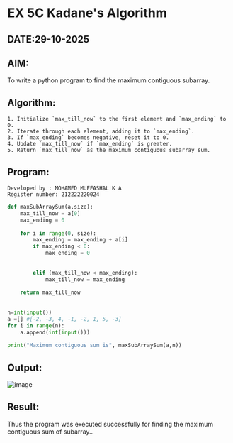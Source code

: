 # EX 5C Kadane's Algorithm
## DATE:29-10-2025
## AIM:
To write a python program to find the maximum contiguous subarray.

## Algorithm:
```
1. Initialize `max_till_now` to the first element and `max_ending` to 0.
2. Iterate through each element, adding it to `max_ending`.
3. If `max_ending` becomes negative, reset it to 0.
4. Update `max_till_now` if `max_ending` is greater.
5. Return `max_till_now` as the maximum contiguous subarray sum.

```

## Program:
```
Developed by : MOHAMED MUFFASHAL K A
Register number: 212222220024

```
```py
def maxSubArraySum(a,size):
    max_till_now = a[0]
    max_ending = 0
    
    for i in range(0, size):
        max_ending = max_ending + a[i]
        if max_ending < 0:
            max_ending = 0
        
        
        elif (max_till_now < max_ending):
            max_till_now = max_ending
            
    return max_till_now
    
    
n=int(input())  
a =[] #[-2, -3, 4, -1, -2, 1, 5, -3]
for i in range(n):
    a.append(int(input()))
  
print("Maximum contiguous sum is", maxSubArraySum(a,n))
```

## Output:
![image](https://github.com/user-attachments/assets/02e98ed0-29d9-403d-b272-73244bff8769)


## Result:
Thus the program was executed successfully for finding the maximum contiguous sum of subarray..
